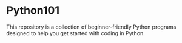 # Python101
This repository is a collection of beginner-friendly Python programs designed to help you get started with coding in Python.
